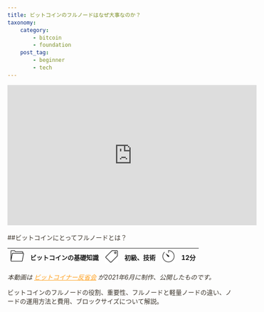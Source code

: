 ```yaml
---
title: ビットコインのフルノードはなぜ大事なのか？
taxonomy:
    category:
        - bitcoin
        - foundation
    post_tag:
        - beginner
        - tech
---
```


<style>
img[alt*="Category"], 
img[alt*="Tag"], 
img[alt*="Time"] {
    width:30px;
    height:30px;
    object-fit: cover;
}
p {
    color: #3d362d;
}
a {
    color: #ff9f1c;
}
a:hover {
    color: #2ec4b6;
}
</style>

<iframe width="560" height="315" src="https://www.youtube.com/embed/YdAu3xJtlhk" title="YouTube video player" frameborder="0" allow="accelerometer; autoplay; clipboard-write; encrypted-media; gyroscope; picture-in-picture" allowfullscreen></iframe>

##ビットコインにとってフルノードとは？

|  ![Category](/_images/category.png)  |  ビットコインの基礎知識  |  ![Tag](/_images/tag.png)  |  初級、技術  | ![Time](/_images/timer.png)  | 12分  |
| ---- | ---- | ---- | ---- | ---- | ---- |

*本動画は [ビットコイナー反省会](https://www.youtube.com/channel/UCRP9Ij6gL9IViB7MS3Ez9aw) が2021年6月に制作、公開したものです。*

ビットコインのフルノードの役割、重要性、フルノードと軽量ノードの違い、ノードの運用方法と費用、ブロックサイズについて解説。